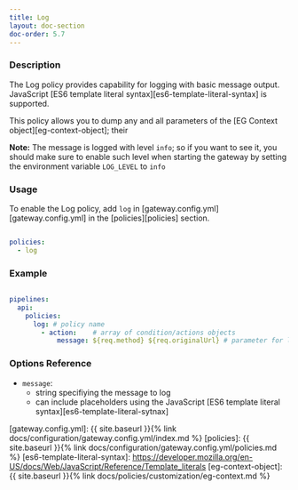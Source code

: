 ```yaml
---
title: Log
layout: doc-section
doc-order: 5.7
---
```


### Description

The Log policy provides capability for logging with basic message output. JavaScript
[ES6 template literal syntax][es6-template-literal-syntax] is supported.

This policy allows you to dump any and all parameters of the [EG Context object][eg-context-object]; their

**Note:** The message is logged with level `info`; so if you want to see it, you should make sure to enable such
level when starting the gateway by setting the environment variable `LOG_LEVEL` to `info`

### Usage

To enable the Log policy, add `log` in [gateway.config.yml][gateway.config.yml] in the [policies][policies] section.

```yaml

policies:
  - log

```

### Example

```yaml

pipelines:
  api:
    policies:
      log: # policy name
        - action:    # array of condition/actions objects
            message: ${req.method} ${req.originalUrl} # parameter for log action

```

### Options Reference

* `message`:
  - string specifiying the message to log
  - can include placeholders using the JavaScript [ES6 template literal syntax][es6-template-literal-sytnax]

[gateway.config.yml]: {{ site.baseurl }}{% link docs/configuration/gateway.config.yml/index.md %}
[policies]: {{ site.baseurl }}{% link docs/configuration/gateway.config.yml/policies.md %}
[es6-template-literal-syntax]: https://developer.mozilla.org/en-US/docs/Web/JavaScript/Reference/Template_literals
[eg-context-object]: {{ site.baseurl }}{% link docs/policies/customization/eg-context.md %}
